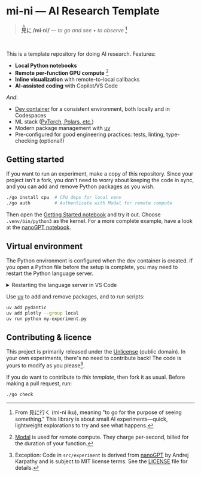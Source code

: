 # mi-ni — AI Research Template

> **<ruby>見<rt>み</rt>に</ruby> /mi·ni/** — _to go and see_ • _to observe_ [^etymology]

[^etymology]: From 見に行く (mi-ni iku), meaning "to go for the purpose of seeing something." This library is about small AI experiments—quick, lightweight explorations to try and see what happens.

&nbsp;

This is a template repository for doing AI research. Features:

- **Local Python notebooks**
- **Remote per-function GPU compute** [^modal]
- **Inline visualization** with remote-to-local callbacks
- **AI-assisted coding** with Copilot/VS Code

_And_:

- [Dev container][dc] for a consistent environment, both locally and in Codespaces
- ML stack ([PyTorch, Polars, etc.](pyproject.toml))
- Modern package management with [uv]
- Pre-configured for good engineering practices: tests, linting, type-checking (optional!)

[^modal]: [Modal] is used for remote compute. They charge per-second, billed for the duration of your function.


## Getting started

If you want to run an experiment, make a copy of this repository. Since your project isn't a fork, you don't need to worry about keeping the code in sync, and you can add and remove Python packages as you wish.

```bash
./go install cpu  # CPU deps for local venv
./go auth         # Authenticate with Modal for remote compute
```

Then open the [Getting Started notebook](getting-started.ipynb) and try it out. Choose `.venv/bin/python3` as the kernel. For a more complete example, have a look at the [nanoGPT notebook](nanogpt.ipynb).


## Virtual environment

The Python environment is configured when the dev container is created. If you open a Python file before the setup is complete, you may need to restart the Python language server.

<details>
    <summary>Restarting the language server in VS Code</summary>
    <ol>
        <li>Open a <code>.py</code> or <code>.ipynb</code> file</li>
        <li>Open the command pallette with <kbd>⇧</kbd><kbd>⌘</kbd><kbd>P</kbd> or <kbd>Ctrl</kbd><kbd>Shift</kbd><kbd>P</kbd></li>
        <li>Run <em>Python: Restart Language Server</em>.</li>
    </ol>
</details>

Use [uv] to add and remove packages, and to run scripts:

```bash
uv add pydantic
uv add plotly --group local
uv run python my-experiment.py
```

[dc]: https://containers.dev
[Modal]: https://modal.com
[uv]: https://astral.sh/uv


## Contributing & licence

This project is primarily released under the [Unlicense](https://unlicense.org/) (public domain). In your own experiments, there's no need to contribute back! The code is yours to modify as you please[^attrib].

If you do want to contribute to _this template_, then fork it as usual. Before making a pull request, run:

```bash
./go check
```

[^attrib]: Exception: Code in `src/experiment` is derived from [nanoGPT](https://github.com/karpathy/nanoGPT) by Andrej Karpathy and is subject to MIT license terms. See the [LICENSE](LICENSE) file for details.
